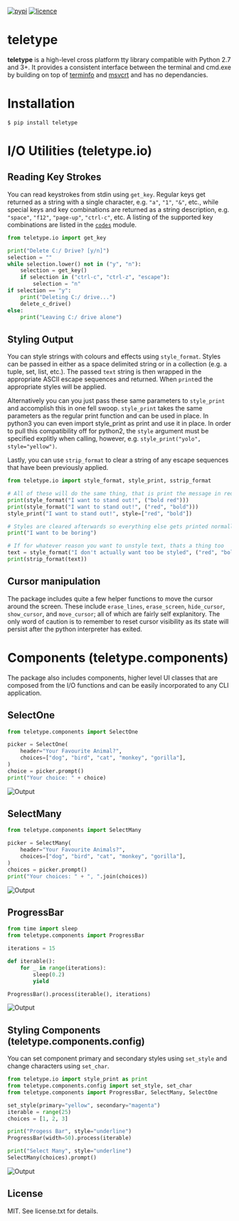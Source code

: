 [![pypi](https://img.shields.io/pypi/v/teletype.svg?style=for-the-badge)](https://pypi.python.org/pypi/teletype)
[![licence](https://img.shields.io/github/license/jkwill87/teletype.svg?style=for-the-badge)](https://en.wikipedia.org/wiki/MIT_License)

# teletype

**teletype** is a high-level cross platform tty library compatible with Python 2.7 and 3+. It provides a consistent interface between the terminal and cmd.exe by building on top of [terminfo](https://invisible-island.net/ncurses/terminfo.src.html) and [msvcrt](https://msdn.microsoft.com/en-us/library/abx4dbyh.aspx) and has no dependancies.

# Installation

`$ pip install teletype`

# I/O Utilities (teletype.io)

## Reading Key Strokes

You can read keystrokes from stdin using `get_key`. Regular keys get returned as a string with a single character, e.g. `"a"`, `"1"`, `"&"`, etc., while special keys and key combinations are returned as a string description, e.g. `"space"`, `"f12"`, `"page-up"`, `"ctrl-c"`, etc. A listing of the supported key combinations are listed in the [`codes`](https://github.com/jkwill87/teletype/blob/master/teletype/codes/common.py) module.

```python
from teletype.io import get_key

print("Delete C:/ Drive? [y/n]")
selection = ""
while selection.lower() not in ("y", "n"):
    selection = get_key()
    if selection in ("ctrl-c", "ctrl-z", "escape"):
        selection = "n"
if selection == "y":
    print("Deleting C:/ drive...")
    delete_c_drive()
else:
    print("Leaving C:/ drive alone")
```

## Styling Output

You can style strings with colours and effects using `style_format`. Styles can be passed in either as a space delimited string or in a collection (e.g. a tuple, set, list, etc.). The passed `text` string is then wrapped in the appropriate ASCII escape sequences and returned. When `print`ed the appropriate styles will be applied.

Alternatively you can you just pass these same parameters to `style_print` and accomplish this in one fell swoop. `style_print` takes the same parameters as the regular print function and can be used in place. In python3 you can even import style_print as print and use it in place. In order to pull this compatibility off for python2, the `style` argument must be specified explitly when calling, however, e.g. `style_print("yolo", style="yellow")`.

Lastly, you can use `strip_format` to clear a string of any escape sequences that have been previously applied.

```python
from teletype.io import style_format, style_print, sstrip_format

# All of these will do the same thing, that is print the message in red and bold
print(style_format("I want to stand out!", ("bold red")))
print(style_format("I want to stand out!", ("red", "bold")))
style_print("I want to stand out!", style=["red", "bold"])

# Styles are cleared afterwards so everything else gets printed normally
print("I want to be boring")

# If for whatever reason you want to unstyle text, thats a thing too
text = style_format("I don't actually want too be styled", ("red", "bold"))
print(strip_format(text))
```

## Cursor manipulation

The package includes quite a few helper functions to move the cursor around the screen. These include `erase_lines`, `erase_screen`, `hide_cursor`, `show_cursor`, and `move_cursor`; all of which are fairly self explanitory. The only word of caution is to remember to reset cursor visibility as its state will persist after the python interpreter has exited.

# Components (teletype.components)

The package also includes components, higher level UI classes that are composed from the I/O functions and can be easily incorporated to any CLI application.

## SelectOne

```python
from teletype.components import SelectOne

picker = SelectOne(
    header="Your Favourite Animal?",
    choices=["dog", "bird", "cat", "monkey", "gorilla"],
) 
choice = picker.prompt()
print("Your choice: " + choice)
```

![Output](https://github.com/jkwill87/teletype/blob/master/_assets/demo_select_one.gif)

## SelectMany

```python
from teletype.components import SelectMany

picker = SelectMany(
    header="Your Favourite Animals?",
    choices=["dog", "bird", "cat", "monkey", "gorilla"],
)
choices = picker.prompt()
print("Your choices: " + ", ".join(choices))
```

![Output](https://github.com/jkwill87/teletype/blob/master/_assets/demo_select_many.gif)

## ProgressBar

```python
from time import sleep
from teletype.components import ProgressBar

iterations = 15

def iterable():
    for _ in range(iterations):
        sleep(0.2)
        yield

ProgressBar().process(iterable(), iterations)
```

![Output](https://github.com/jkwill87/teletype/blob/master/_assets/demo_progress_bar.gif)

## Styling Components (teletype.components.config)

You can set component primary and secondary styles using `set_style` and change characters using `set_char`.

```python
from teletype.io import style_print as print
from teletype.components.config import set_style, set_char
from teletype.components import ProgressBar, SelectMany, SelectOne

set_style(primary="yellow", secondary="magenta")
iterable = range(25)
choices = [1, 2, 3]

print("Progess Bar", style="underline")
ProgressBar(width=50).process(iterable)

print("Select Many", style="underline")
SelectMany(choices).prompt()
```

![Output](https://github.com/jkwill87/teletype/blob/master/_assets/demo_style.png)

## License

MIT. See license.txt for details.
